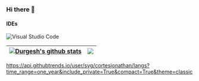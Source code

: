 ### Hi there 👋


#### IDEs

![Visual Studio Code](https://img.shields.io/badge/Visual%20Studio%20Code-0078d7.svg?style=for-the-badge&logo=visual-studio-code&logoColor=white)

| <a href="https://github.com/anuraghazra/github-readme-stats"><img align="center" src="https://github-readme-stats.vercel.app/api?username=cortesjonathan&count_private=true&show_icons=true&include_all_commits=true&theme=buefy&hide_border=true" alt="Durgesh's github stats" /></a> | <a href="https://github.com/anuraghazra/github-readme-stats"><img align="center" src="https://github-readme-stats.vercel.app/api/top-langs/?username=cortesjonathan&count_private=true&layout=compact&theme=buefy&hide_border=true" /></a> |
| ------------- | ------------- |

https://api.githubtrends.io/user/svg/cortesjonathan/langs?time_range=one_year&include_private=True&compact=True&theme=classic


<!--
**cortesjonathan/cortesjonathan** is a ✨ _special_ ✨ repository because its `README.md` (this file) appears on your GitHub profile.

Here are some ideas to get you started:

- 🔭 I’m currently working on ...
- 🌱 I’m currently learning ...
- 👯 I’m looking to collaborate on ...
- 🤔 I’m looking for help with ...
- 💬 Ask me about ...
- 📫 How to reach me: ...
- 😄 Pronouns: ...
- ⚡ Fun fact: ...
-->
